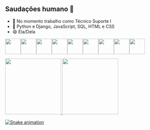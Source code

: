 ## Saudações humano 🖖

- 🔭 No momento trabalho como Técnico Suporte I
- 🌱 Python e Django, JavaScript, SQL, HTML e CSS  
- 😄 Ela/Dela


<img src="https://cdn.jsdelivr.net/gh/devicons/devicon@latest/icons/javascript/javascript-original.svg" width=50px /><img src="https://cdn.jsdelivr.net/gh/devicons/devicon@latest/icons/html5/html5-original.svg" width=50px /><img src="https://cdn.jsdelivr.net/gh/devicons/devicon@latest/icons/githubcodespaces/githubcodespaces-original.svg" width=50px /><img src="https://cdn.jsdelivr.net/gh/devicons/devicon@latest/icons/github/github-original.svg" width=50px /><img src="https://cdn.jsdelivr.net/gh/devicons/devicon@latest/icons/git/git-original.svg" width=50px /><img src="https://cdn.jsdelivr.net/gh/devicons/devicon@latest/icons/django/django-plain.svg" width=50px /><img src="https://cdn.jsdelivr.net/gh/devicons/devicon@latest/icons/css3/css3-original.svg" width=50px /><img src="https://cdn.jsdelivr.net/gh/devicons/devicon@latest/icons/mysql/mysql-original.svg" width=50px /><img src="https://cdn.jsdelivr.net/gh/devicons/devicon@latest/icons/notion/notion-original.svg" width=50px />

<div>
<a href="https://github.com/kecasan">
<img loading="lazy" height="180em"src="https://github-readme-stats.vercel.app/api/top-langs/?kecasan&layout=compact&langs_count=7&theme=dracula"/>
<img loading="lazy" height="180em"src="https://github-readme-stats.vercel.app/api?kecasan&show_icons=true&theme=dracula&include_all_commits=true&count_private=true"/>
  
</div>

![Snake
animation](https://github.com/kecasan/kecasan/blob/output/github-contribution-grid-snake.svg)
